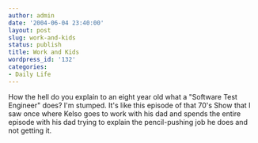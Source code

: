 ```yaml
---
author: admin
date: '2004-06-04 23:40:00'
layout: post
slug: work-and-kids
status: publish
title: Work and Kids
wordpress_id: '132'
categories:
- Daily Life
---
```

How the hell do you explain to an eight year old what a "Software Test Engineer" does? I'm stumped. It's like this episode of that 70's Show that I saw once where Kelso goes to work with his dad and spends the entire episode with his dad trying to explain the pencil-pushing job he does and not getting it.
